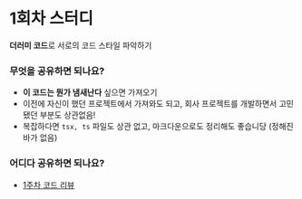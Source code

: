 # 1회차 스터디
**더러미 코드**로 서로의 코드 스타일 파악하기

### 무엇을 공유하면 되나요?
- **이 코드는 뭔가 냄새난다** 싶으면 가져오기
- 이전에 자신이 했던 프로젝트에서 가져와도 되고, 회사 프로젝트를 개발하면서 고민됐던 부분도 상관없음!
- 복잡하다면 `tsx, ts` 파일도 상관 없고, 마크다운으로도 정리해도 좋습니당 (정해진 바가 없음)

### 어디다 공유하면 되나요?
- [1주차 코드 리뷰](https://github.com/talmood/code-review-study/discussions/categories/-1%EC%A3%BC%EC%B0%A8-%EC%BD%94%EB%93%9C-%EB%A6%AC%EB%B7%B0-%EC%8A%A4%ED%84%B0%EB%94%94)
